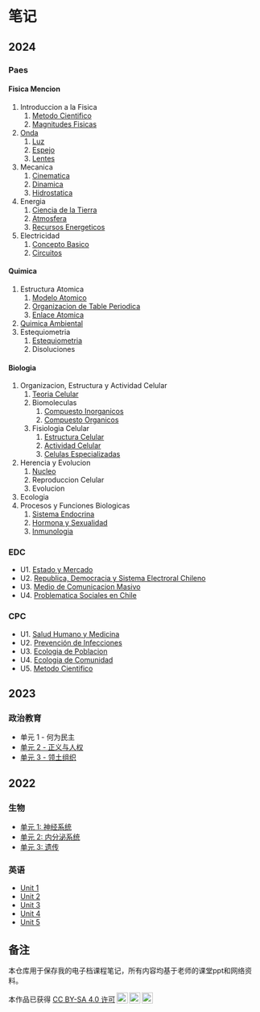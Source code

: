 # 笔记

## 2024

### Paes

#### Fisica Mencion

1. Introduccion a la Fisica
   1. [Metodo Cientifico](./paes/fisica/Introduccion/MetodoCientifico.md)
   2. [Magnitudes Fisicas](./paes/fisica/Introduccion/MagnitudesFisicas.md)
2. [Onda](./paes/fisica/Onda/Onda.md)
   1. [Luz](./paes/fisica/Onda/Luz.md)
   2. [Espejo](./paes/fisica/Onda/Espejo.md)
   3. [Lentes](./paes/fisica/Onda/lente.md)
3. Mecanica
   1. [Cinematica](./paes/fisica/Mecanica/Cinematica.md)
   2. [Dinamica](./paes/fisica/Mecanica/Dinamica.md)
   3. [Hidrostatica](./paes/fisica/Mecanica/Hidrostatica.md)
4. Energia
   1. [Ciencia de la Tierra](./paes/fisica/Energia/Tierra.md)
   2. [Atmosfera](./paes/fisica/Energia/Atmosfera.md)
   3. [Recursos Energeticos](./paes/fisica/Energia/RecursosEnergeticos.md)
5. Electricidad
   1. [Concepto Basico](./paes/fisica/Electricidad/Conceptos.md)
   2. [Circuitos](./paes/fisica/Electricidad/Circuitos.md)

#### Quimica

1. Estructura Atomica
   1. [Modelo Atomico](./quimica/Estructura_Atomica/ModeloAtomico.md)
   2. [Organizacion de Table Periodica](./quimica/Estructura_Atomica/TablePeriodica.md)
   3. [Enlace Atomica](./paes/quimica/Estructura_Atomica/EnlaceAtomica.md)
2. [Quimica Ambiental](./paes/quimica/Quimica_Ambiental/QuimicaAmbiental.md)
3. Estequiometria
   1. [Estequiometria](./paes/quimica/Estequiometria/Estequiometria.md)
   2. Disoluciones

#### Biologia

1. Organizacion, Estructura y Actividad Celular
   1. [Teoria Celular](./paes/biologia/O.E.A.Celelar/TeoriaCelular.md)
   2. Biomoleculas
      1. [Compuesto Inorganicos](./paes/biologia/O.E.A.Celelar/CompuestosInorganicos.md)
      2. [Compuesto Organicos](./paes/biologia/O.E.A.Celelar/CompuestosOrganicos.md)
   3. Fisiologia Celular
      1. [Estructura Celular](./paes/biologia/O.E.A.Celelar/EstructuraCelular.md)
      2. [Actividad Celular](./paes/biologia/O.E.A.Celelar/ActividadCelular.md)
      3. [Celulas Especializadas](./paes/biologia/O.E.A.Celelar/CelulasEspecializadas.md)
2. Herencia y Evolucion
   1. [Nucleo](./paes/biologia/Herencia&Evolucion/Nucleo.md)
   2. Reproduccion Celular
   3. Evolucion
3. Ecologia
4. Procesos y Funciones Biologicas
   1. [Sistema Endocrina](./paes/biologia/P.F.Biologicas/SistemaEdocrina.md)
   2. [Hormona y Sexualidad](./paes/biologia/P.F.Biologicas/Hormona&Sexualidad.md)
   3. [Inmunologia](./paes/biologia/P.F.Biologicas/Inmunologia.md)

### EDC
- U1. [Estado y Mercado](./CitizenshipEducation/Estado&Mercado/Estado&Mercado.md)
- U2. [Republica, Democracia y Sistema Electroral Chileno](./CitizenshipEducation/Republica,Democracia&SistemaElectroralChileno/Republica,Democracia&SistemaElectroralChileno.md)
- U3. [Medio de Comunicacion Masivo](./CitizenshipEducation/MedioDeComunicacionMasivo/MedioDeComunicacionMasivo.md)
- U4. [Problematica Sociales en Chile](./CitizenshipEducation/ProblematicaSocialesEnChile/ProblematicaSocialesEnChile.md)

### CPC

- U1. [Salud Humano y Medicina](./CPC/Salud,%20Salud%20Publica%20&%20Emfermedades/Salud,%20Salud%20Publica%20&%20Emfermedades.md)
- U2. [Prevención de Infecciones](./CPC/Prevencion-de-Infecciones/Prevencion-de-Infecciones.md)
- U3. [Ecologia de Poblacion](./CPC/Ecologia-de-Poblacion/Ecologia-de-Poblacion.md)
- U4. [Ecologia de Comunidad](./CPC/Ecologia-de-Poblacion/Ecologia-de-Comunidad.md)
- U5. [Metodo Cientifico](./CPC/Ecologia-de-Poblacion/Metodo-Cientifico.md)

## 2023

### 政治教育

- 单元 1 - 何为民主
- [单元 2 - 正义与人权](./CitizenshipEducation/Justice&HumanRight/Justice&HumanRight.md)
- [单元 3 - 领土组织](./CitizenshipEducation/TerritorialOrganization/TerritorialOrganization.md)


## 2022

### 生物

- [单元 1: 神经系统](./Biology/NervousSystem/神经系统.md "神经系统")
- [单元 2: 内分泌系统](./Biology/EndocrineSystem/内分泌系统.md "内分泌系统")
- [单元 3: 遗传](./Biology/Genetics/遗传.md "遗传")

### 英语

- [Unit 1](./English/Unit-1.md "英语 单元1")
- [Unit 2](./English/Unit-2.md "英语 单元2")
- [Unit 3](./English/Unit-3.md "英语 单元3")
- [Unit 4](./English/Unit-4.md "英语 单元4")
- [Unit 5](./English/Unit-5.md "英语 单元5")

## 备注

本仓库用于保存我的电子档课程笔记，所有内容均基于老师的课堂ppt和网络资料。

<p xmlns:cc="http://creativecommons.org/ns#" >本作品已获得 <a href="https://creativecommons.org/licenses/by-sa/4.0/?ref=chooser-v1" target="_blank" rel="license noopener noreferrer" style="display:inline-block;">CC BY-SA 4.0 许可<img style="height:22px!important;margin-left:3px;vertical-align:text-bottom;" src="https://mirrors.creativecommons.org/presskit/icons/cc.svg?ref=chooser-v1" alt=""><img style="height:22px!important;margin-left:3px;vertical-align:text-bottom;" src="https://mirrors.creativecommons.org/presskit/icons/by.svg?ref=chooser-v1" alt=""><img style="height:22px!important;margin-left:3px;vertical-align:text-bottom;" src="https://mirrors.creativecommons.org/presskit/icons/sa.svg?ref=chooser-v1" alt=""></a></p>
